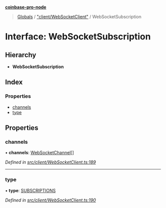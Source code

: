 **[coinbase-pro-node](../README.md)**

> [Globals](../globals.md) / ["client/WebSocketClient"](../modules/_client_websocketclient_.md) / WebSocketSubscription

# Interface: WebSocketSubscription

## Hierarchy

- **WebSocketSubscription**

## Index

### Properties

- [channels](_client_websocketclient_.websocketsubscription.md#channels)
- [type](_client_websocketclient_.websocketsubscription.md#type)

## Properties

### channels

• **channels**: [WebSocketChannel](_client_websocketclient_.websocketchannel.md)[]

_Defined in [src/client/WebSocketClient.ts:189](https://github.com/bennycode/coinbase-pro-node/blob/cb84fec/src/client/WebSocketClient.ts#L189)_

---

### type

• **type**: [SUBSCRIPTIONS](../enums/_client_websocketclient_.websocketresponsetype.md#subscriptions)

_Defined in [src/client/WebSocketClient.ts:190](https://github.com/bennycode/coinbase-pro-node/blob/cb84fec/src/client/WebSocketClient.ts#L190)_
